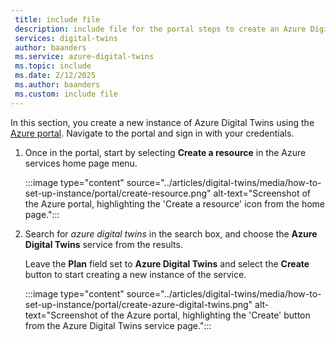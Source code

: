 ```yaml
---
 title: include file
 description: include file for the portal steps to create an Azure Digital Twins instance
 services: digital-twins
 author: baanders
 ms.service: azure-digital-twins
 ms.topic: include
 ms.date: 2/12/2025
 ms.author: baanders
 ms.custom: include file
---
```


In this section, you create a new instance of Azure Digital Twins using the [Azure portal](https://portal.azure.com/). Navigate to the portal and sign in with your credentials.

1. Once in the portal, start by selecting **Create a resource** in the Azure services home page menu.

    :::image type="content" source="../articles/digital-twins/media/how-to-set-up-instance/portal/create-resource.png" alt-text="Screenshot of the Azure portal, highlighting the 'Create a resource' icon from the home page.":::

2. Search for *azure digital twins* in the search box, and choose the **Azure Digital Twins** service from the results. 
    
    Leave the **Plan** field set to **Azure Digital Twins** and select the **Create** button to start creating a new instance of the service.

    :::image type="content" source="../articles/digital-twins/media/how-to-set-up-instance/portal/create-azure-digital-twins.png" alt-text="Screenshot of the Azure portal, highlighting the 'Create' button from the Azure Digital Twins service page.":::
